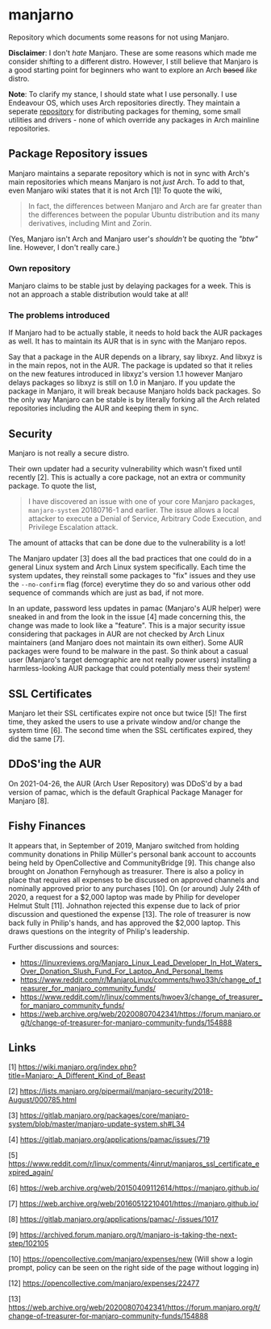 # manjarno
Repository which documents some reasons for not using Manjaro.

__Disclaimer__: I don't _hate_ Manjaro. These are some reasons
which made me consider shifting to a different distro. However, 
I still believe that Manjaro is a good starting point for 
beginners who want to explore an Arch <strike>based</strike> 
_like_ distro.

__Note__: To clarify my stance, I should state what I use personally.
I use Endeavour OS, which uses Arch repositories directly.
They maintain a seperate 
[repository](https://github.com/endeavouros-team/PKGBUILDS) for 
distributing packages for theming, some small utilities and 
drivers - none of which override any packages in Arch mainline
repositories.

## Package Repository issues

Manjaro maintains a separate repository which is not in sync with Arch's
main repositories which means Manjaro is not *just* Arch. To add to that,
even Manjaro wiki states that it is not Arch [1]! To quote the wiki,

> In fact, the differences between Manjaro and Arch are far greater than
> the differences between the popular Ubuntu distribution and its many
> derivatives, including Mint and Zorin.

(Yes, Manjaro isn't Arch and Manjaro user's _shouldn't_ be quoting the _"btw"_
line. However, I don't really care.)

### Own repository
Manjaro claims to be stable just by delaying packages for a week. This
is not an approach a stable distribution would take at all!

### The problems introduced
If Manjaro had to be actually stable, it needs to hold back the AUR packages
as well. It has to maintain its AUR that is in sync with the Manjaro repos.

Say that a package in the AUR depends on a library, say libxyz. And libxyz is
in the main repos, not in the AUR. The package is updated so that it relies
on the new features introduced in libxyz's version 1.1 however Manjaro delays
packages so libxyz is still on 1.0 in Manjaro. If you update the package in
Manjaro, it will break because Manjaro holds back packages. So the only
way Manjaro can be stable is by literally forking all the Arch related
repositories including the AUR and keeping them in sync.

## Security
Manjaro is not really a secure distro.

Their own updater had a security vulnerability which wasn't fixed
until recently [2]. This is actually a core package, not an extra or
community package. To quote the list,

> I have discovered an issue with one of your core Manjaro packages,
> `manjaro-system` 20180716-1 and earlier.
> The issue allows a local attacker to execute a Denial of Service,
> Arbitrary Code Execution, and Privilege Escalation attack.

The amount of attacks that can be done due to the vulnerability is a
lot!

The Manjaro updater [3] does all the bad practices that one could do in
a general Linux system and Arch Linux system specifically. Each time
the system updates, they reinstall some packages to "fix" issues and
they use the `--no-confirm` flag (force) everytime they do so and
various other odd sequence of commands which are just as bad, if not
more.

In an update, password less updates in pamac (Manjaro's AUR helper)
were sneaked in and from the look in the issue [4] made concerning this,
the change was made to look like a "feature". This is a major security
issue considering that packages in AUR are not checked by Arch Linux
maintainers (and Manjaro does not maintain its own either). Some AUR
packages were found to be malware in the past. So think about a casual
user (Manjaro's target demographic are not really power users) installing
a harmless-looking AUR package that could potentially mess their system!

## SSL Certificates
Manjaro let their SSL certificates expire not once but twice [5]!
The first time, they asked the users to use a private window and/or change
the system time [6].
The second time when the SSL certificates expired, they did the same [7].

## DDoS'ing the AUR

On 2021-04-26, the AUR (Arch User Repository) was DDoS'd by a bad version
of pamac, which is the default Graphical Package Manager for Manjaro [8].

## Fishy Finances

It appears that, in September of 2019, Manjaro switched from holding community donations in Philip Müller's personal bank account to accounts being held by OpenCollective and CommunityBridge [9]. This change also brought on Jonathon Fernyhough as treasurer. There is also a policy in place that requires all expenses to be discussed on approved channels and nominally approved prior to any purchases [10]. On (or around) July 24th of 2020, a request for a \$2,000 laptop was made by Philip for developer Helmut Stult [11].  Johnathon rejected this expense due to lack of prior discussion and questioned the expense [13]. The role of treasurer is now back fully in Philip's hands, and has approved the \$2,000 laptop.  This draws questions on the integrity of Philip's leadership.

Further discussions and sources:

- https://linuxreviews.org/Manjaro_Linux_Lead_Developer_In_Hot_Waters_Over_Donation_Slush_Fund_For_Laptop_And_Personal_Items
- https://www.reddit.com/r/ManjaroLinux/comments/hwo33h/change_of_treasurer_for_manjaro_community_funds/
- https://www.reddit.com/r/linux/comments/hwoev3/change_of_treasurer_for_manjaro_community_funds/
- https://web.archive.org/web/20200807042341/https://forum.manjaro.org/t/change-of-treasurer-for-manjaro-community-funds/154888

## Links
[1] https://wiki.manjaro.org/index.php?title=Manjaro:_A_Different_Kind_of_Beast

[2] https://lists.manjaro.org/pipermail/manjaro-security/2018-August/000785.html

[3] https://gitlab.manjaro.org/packages/core/manjaro-system/blob/master/manjaro-update-system.sh#L34

[4] https://gitlab.manjaro.org/applications/pamac/issues/719

[5] https://www.reddit.com/r/linux/comments/4inrut/manjaros_ssl_certificate_expired_again/

[6] https://web.archive.org/web/20150409112614/https://manjaro.github.io/

[7] https://web.archive.org/web/20160512210401/https://manjaro.github.io/

[8] https://gitlab.manjaro.org/applications/pamac/-/issues/1017

[9] https://archived.forum.manjaro.org/t/manjaro-is-taking-the-next-step/102105

[10] https://opencollective.com/manjaro/expenses/new (Will show a login prompt, policy can be seen on the right side of the page without logging in)

[12] https://opencollective.com/manjaro/expenses/22477

[13] https://web.archive.org/web/20200807042341/https://forum.manjaro.org/t/change-of-treasurer-for-manjaro-community-funds/154888
